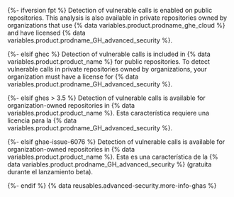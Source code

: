 {%- ifversion fpt %}
Detection of vulnerable calls is enabled on public repositories. This analysis is also available in private repositories owned by organizations that use {% data variables.product.prodname_ghe_cloud %} and have licensed {% data variables.product.prodname_GH_advanced_security %}.

{%- elsif ghec %}
Detection of vulnerable calls is included in {% data variables.product.product_name %} for public repositories. To detect vulnerable calls in private repositories owned by organizations, your organization must have a license for {% data variables.product.prodname_GH_advanced_security %}.

{%- elsif ghes > 3.5 %}
Detection of vulnerable calls is available for organization-owned repositories in {% data variables.product.product_name %}. Esta característica requiere una licencia para la {% data variables.product.prodname_GH_advanced_security %}.

{%- elsif ghae-issue-6076 %}
Detection of vulnerable calls is available for organization-owned repositories in {% data variables.product.product_name %}. Esta es una característica de la {% data variables.product.prodname_GH_advanced_security %} (gratuita durante el lanzamiento beta).

{%- endif %} {% data reusables.advanced-security.more-info-ghas %}
